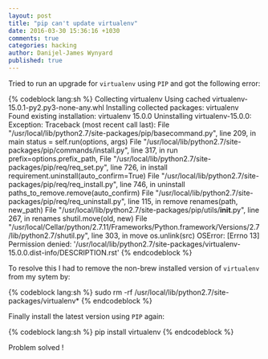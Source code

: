 ```yaml
---
layout: post
title: "pip can't update virtualenv"
date: 2016-03-30 15:36:16 +1030
comments: true
categories: hacking
author: Danijel-James Wynyard
published: true
---
```

Tried to run an upgrade for `virtualenv` using `PIP` and got the following error:

{% codeblock lang:sh %}
Collecting virtualenv
  Using cached virtualenv-15.0.1-py2.py3-none-any.whl
Installing collected packages: virtualenv
  Found existing installation: virtualenv 15.0.0
    Uninstalling virtualenv-15.0.0:
Exception:
Traceback (most recent call last):
  File "/usr/local/lib/python2.7/site-packages/pip/basecommand.py", line 209, in main
    status = self.run(options, args)
  File "/usr/local/lib/python2.7/site-packages/pip/commands/install.py", line 317, in run
    prefix=options.prefix_path,
  File "/usr/local/lib/python2.7/site-packages/pip/req/req_set.py", line 726, in install
    requirement.uninstall(auto_confirm=True)
  File "/usr/local/lib/python2.7/site-packages/pip/req/req_install.py", line 746, in uninstall
    paths_to_remove.remove(auto_confirm)
  File "/usr/local/lib/python2.7/site-packages/pip/req/req_uninstall.py", line 115, in remove
    renames(path, new_path)
  File "/usr/local/lib/python2.7/site-packages/pip/utils/__init__.py", line 267, in renames
    shutil.move(old, new)
  File "/usr/local/Cellar/python/2.7.11/Frameworks/Python.framework/Versions/2.7/lib/python2.7/shutil.py", line 303, in move
    os.unlink(src)
OSError: [Errno 13] Permission denied: '/usr/local/lib/python2.7/site-packages/virtualenv-15.0.0.dist-info/DESCRIPTION.rst'
{% endcodeblock %}

To resolve this I had to remove the non-brew installed version of `virtualenv` from my sytem by:

{% codeblock lang:sh %}
sudo rm -rf /usr/local/lib/python2.7/site-packages/virtualenv*
{% endcodeblock %}

Finally install the latest version using `PIP` again:

{% codeblock lang:sh %}
pip install virtualenv
{% endcodeblock %}

Problem solved !
